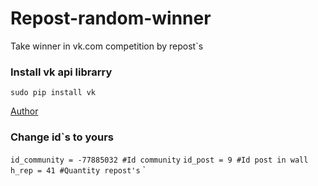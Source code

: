 Repost-random-winner
====================

Take winner in vk.com competition by repost`s

### Install vk api librarry

`sudo pip install vk`
 
[Author](https://github.com/dimka665/vk)
 

### Change id`s to yours
 
`id_community = -77885032 #Id community`
`id_post = 9 #Id post in wall`
`h_rep = 41 #Quantity repost's`
`


